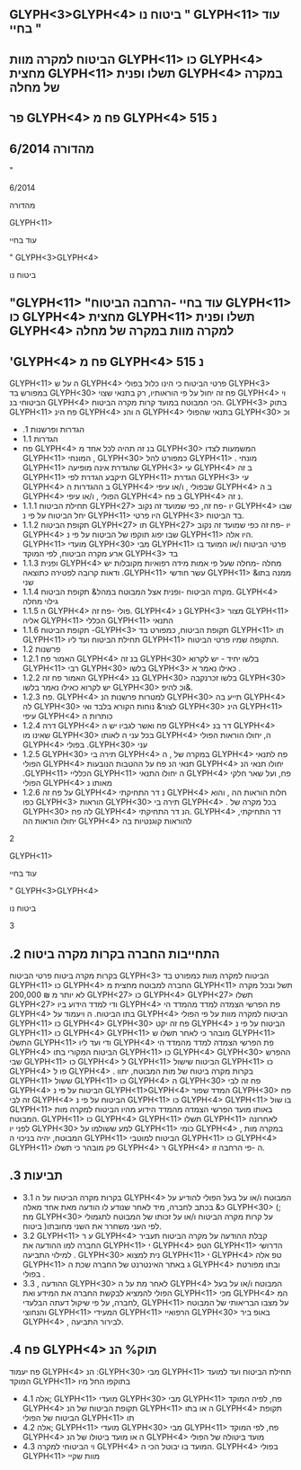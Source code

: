 <!-- image -->

## GLYPH&lt;3&gt;GLYPH&lt;4&gt; ביטוח נו " GLYPH&lt;11&gt; עוד בחיי "

## הביטוח למקרה מוות GLYPH&lt;11&gt; כו GLYPH&lt;4&gt; מחצית GLYPH&lt;11&gt; תשלו ופנית GLYPH&lt;4&gt; במקרה של מחלה

## פר GLYPH&lt;4&gt; פח מ GLYPH&lt;4&gt; נ 515

## מהדורה 6/2014

"

<!-- image -->

6/2014

מהדורה

GLYPH&lt;11&gt;

עוד בחיי

" GLYPH&lt;3&gt;GLYPH&lt;4&gt;

ביטוח נו

<!-- image -->

## "GLYPH&lt;11&gt; "עוד בחיי -הרחבה הביטוח GLYPH&lt;11&gt; כו GLYPH&lt;4&gt; מחצית GLYPH&lt;11&gt; תשלו ופנית GLYPH&lt;4&gt; למקרה מוות במקרה של מחלה

## 'GLYPH&lt;4&gt; פח מ GLYPH&lt;4&gt; נ 515

GLYPH&lt;11&gt; ה על ש GLYPH&lt;4&gt; פרטי הביטוח כי הינו כלול בפולי GLYPH&lt;3&gt; במפורש בד GLYPH&lt;30&gt; פח זה יחול על פי הוראותיו, רק בתנאי שצוי GLYPH&lt;4&gt; וי הביטוחי בנ GLYPH&lt;4&gt; הכי המבוטח במועד קרות מקרה הביטוח. GLYPH&lt;3&gt; בתוק GLYPH&lt;11&gt; פח הינ GLYPH&lt;4&gt; ה והנ GLYPH&lt;4&gt; בתנאי שהפולי GLYPH&lt;30&gt; וכ

- .1 הגדרות ופרשנות
- 1.1 הגדרות
- פח GLYPH&lt;4&gt; בנ זה תהיה לכל אחד מ GLYPH&lt;30&gt; המשמעות לצדו GLYPH&lt;11&gt; המונחי , GLYPH&lt;30&gt; כמפורט להל GLYPH&lt;11&gt; . מונחי GLYPH&lt;11&gt; שהגדרת אינה מופיעה GLYPH&lt;3&gt; עי GLYPH&lt;4&gt; ב זה GLYPH&lt;11&gt; תיקבע הגדרת לפי GLYPH&lt;11&gt; הגדרת GLYPH&lt;3&gt; עי GLYPH&lt;4&gt; ב ההגדרות ה GLYPH&lt;4&gt; שבפולי , ו/או עיפי GLYPH&lt;4&gt; ב ה GLYPH&lt;4&gt; הפולי , ו/או עיפי GLYPH&lt;4&gt; ב פח GLYPH&lt;4&gt; נ זה.
- 1.1.1 תחילת הביטוח GLYPH&lt;27&gt; יו -פח  זה,  כפי  שמועד  זה  נקוב GLYPH&lt;4&gt; שבו  יחל  הביטוח  על  פי  נ GLYPH&lt;11&gt; היו פרטי GLYPH&lt;3&gt; בד הביטוח.
- 1.1.2 תקופת הביטוח GLYPH&lt;27&gt; תו GLYPH&lt;27&gt; יו -פח זה כפי שמועד זה נקוב GLYPH&lt;4&gt; שבו יפוג תוקפו של הביטוח על פי נ GLYPH&lt;11&gt; היו אלה. GLYPH&lt;11&gt; מועדי GLYPH&lt;30&gt; מבי GLYPH&lt;11&gt; פרטי הביטוח ו/או המועד בו ארע מקרה הביטוח, לפי המוקד GLYPH&lt;3&gt; בד
- 1.1.3 ופנית GLYPH&lt;4&gt; מחלה -מחלה שעל פי אמות מידה רפואיות מקובלות יש ודאות קרובה לפטירה כתוצאה .GLYPH&lt;11&gt; עשר חודשי GLYPH&lt;11&gt; ממנה בתו&amp; שני
- 1.1.4 מקרה הביטוח -ופנית אצל המבוטח במהל&amp; תקופת הביטוח. GLYPH&lt;4&gt; גילוי מחלה
- 1.1.5 ה GLYPH&lt;4&gt; פולי -פח זה. GLYPH&lt;4&gt; נ GLYPH&lt;3&gt; מצור GLYPH&lt;11&gt; אליה GLYPH&lt;11&gt; הכללי GLYPH&lt;11&gt; התנאי
- 1.1.6 תקופת הביטוח -GLYPH&lt;3&gt; תקופת הביטוח, כמפורט בד GLYPH&lt;11&gt; תו GLYPH&lt;11&gt; תחילת  הביטוח  ועד  ליו GLYPH&lt;11&gt; התקופה שמיו פרטי הביטוח.
- 1.2 פרשנות
- 1.2.1 האמור פח GLYPH&lt;4&gt; בנ זה GLYPH&lt;30&gt; בלשו יחיד - יש לקרוא GLYPH&lt;11&gt; רבי GLYPH&lt;30&gt; בלשו GLYPH&lt;3&gt; כאילו נאמר א .
- 1.2.2 האמור פח זה GLYPH&lt;4&gt; בנ GLYPH&lt;30&gt; בלשו  זכרנקבה GLYPH&lt;30&gt; יש לקרוא כאילו נאמר בלשו GLYPH&lt;30&gt; וכ  להיפ&amp;.
- 1.2.3 פח. GLYPH&lt;4&gt; למטרות פרשנות הנ GLYPH&lt;30&gt; תייע בה GLYPH&lt;4&gt; לה GLYPH&lt;30&gt; לצור&amp; נוחות הקורא בלבד ואי GLYPH&lt;30&gt; הינ GLYPH&lt;11&gt; עיפי GLYPH&lt;4&gt; כותרות ה
- 1.2.4 דרה GLYPH&lt;4&gt; פח ואשר לגביו יש ה GLYPH&lt;4&gt; דר  בנ GLYPH&lt;4&gt; שאינו  מו GLYPH&lt;30&gt; בכל  עני ה  לאותו GLYPH&lt;4&gt; ה,  יחולו  הוראות  הפולי GLYPH&lt;4&gt; בפולי .GLYPH&lt;30&gt; עני
- 1.2.5 GLYPH&lt;30&gt; תירה  בי GLYPH&lt;4&gt; במקרה של , ה GLYPH&lt;4&gt; פח לתנאי הפולי GLYPH&lt;4&gt; תנאי הנ פח על ההטבות הנובעות GLYPH&lt;4&gt; יחולו תנאי הנ .GLYPH&lt;11&gt; הכלליי GLYPH&lt;11&gt; ה יחולו התנאי GLYPH&lt;4&gt; פח, ועל שאר חלקי הפולי GLYPH&lt;4&gt; מאותו נ
- 1.2.6 על פח זה GLYPH&lt;4&gt; נ דר התחיקתי GLYPH&lt;4&gt; חלות הוראות הה , והוא כפו GLYPH&lt;3&gt; הוראות GLYPH&lt;30&gt; תירה בי GLYPH&lt;4&gt; . בכל מקרה של GLYPH&lt;30&gt; לה פח GLYPH&lt;4&gt; הנ דר התחיקתי. GLYPH&lt;4&gt; דר התחיקתי, יחולו הוראות הה GLYPH&lt;4&gt; להוראות קוגנטיות בה

2

<!-- image -->

GLYPH&lt;11&gt;

עוד בחיי

" GLYPH&lt;3&gt;GLYPH&lt;4&gt;

ביטוח נו

<!-- image -->

3

## .2 התחייבות החברה בקרות מקרה ביטוח

בקרות מקרה ביטוח פרטי הביטוח GLYPH&lt;3&gt; הביטוח למקרה מוות כמפורט בד GLYPH&lt;11&gt; כו GLYPH&lt;4&gt; החברה למבוטח מחצית מ GLYPH&lt;11&gt; תשל ובכל מקרה לא יותר מ ₪ 200,000    GLYPH&lt;27&gt; כו GLYPH&lt;4&gt; GLYPH&lt;27&gt; תשלו GLYPH&lt;27&gt; ודי למדד הידוע ביו GLYPH&lt;4&gt; פת הפרשי הצמדה למדד מהמדד הי GLYPH&lt;4&gt; בתו הביטוח. ה ויעמוד על GLYPH&lt;4&gt; הביטוח למקרה מוות על פי הפולי GLYPH&lt;11&gt; כו GLYPH&lt;4&gt; GLYPH&lt;30&gt; פח זה יקט GLYPH&lt;4&gt; הביטוח על פי נ GLYPH&lt;11&gt; כו GLYPH&lt;4&gt; GLYPH&lt;11&gt; מובהר כי לאחר תשלו ש GLYPH&lt;11&gt; התשלו GLYPH&lt;11&gt; ודי  ועד  ליו GLYPH&lt;4&gt; פת  הפרשי  הצמדה  למדד  מהמדד  הי GLYPH&lt;4&gt; הביטוח  המקורי  בתו GLYPH&lt;11&gt; כו GLYPH&lt;4&gt; GLYPH&lt;30&gt; ההפרש  שבי GLYPH&lt;11&gt; כו GLYPH&lt;4&gt; ל GLYPH&lt;11&gt; הביטוח שישול GLYPH&lt;11&gt; כו GLYPH&lt;4&gt; פו ל GLYPH&lt;4&gt; . בקרות מקרה ביטוח של מות המבוטח, יתוו GLYPH&lt;11&gt; ששול GLYPH&lt;11&gt; כו GLYPH&lt;4&gt; ה GLYPH&lt;30&gt; פח זה לבי GLYPH&lt;4&gt; הביטוח על פי נ GLYPH&lt;11&gt;GLYPH&lt;4&gt; המדד  שפור GLYPH&lt;30&gt; פח  זה  לבי GLYPH&lt;4&gt; הביטוח  על  פי  נ GLYPH&lt;11&gt; כו GLYPH&lt;4&gt; GLYPH&lt;11&gt; בו  שול GLYPH&lt;11&gt; באותו  מועד  הפרשי  הצמדה  מהמדד  הידוע  מהיו הביטוח למקרה מות המבוטח. GLYPH&lt;11&gt; כו GLYPH&lt;4&gt; GLYPH&lt;11&gt; תשלו GLYPH&lt;11&gt; לאחרונה לפני יו GLYPH&lt;30&gt; למע ששולמו על GLYPH&lt;11&gt; כומי GLYPH&lt;4&gt; , במקרה מות המבוטח, יהיה בניכוי ה GLYPH&lt;11&gt; הביטוח למוטבי GLYPH&lt;11&gt; כו GLYPH&lt;4&gt; GLYPH&lt;11&gt; פק מובהר כי תשלו GLYPH&lt;4&gt; ר GLYPH&lt;4&gt; ה -פי הרחבה זו.

## .3 תביעות

- 3.1 בקרות מקרה הביטוח על ה GLYPH&lt;4&gt; המבוטח ו/או על בעל הפולי להודיע על כ&amp; בכתב לחברה, מיד לאחר שנודע לו הודעה מאת אחד מאלה GLYPH&lt;30&gt; (; מת GLYPH&lt;30&gt; על קרות מקרה הביטוח ו/או על זכותו של המבוטח לתגמולי ביטוח )לפי העני משחרר את השני מחובתו.
- 3.2 GLYPH&lt;11&gt; ע ר GLYPH&lt;4&gt; קבלת ההודעה על מקרה הביטוח תעביר החברה למו ההודעה את GLYPH&lt;11&gt; י GLYPH&lt;4&gt; הטפ GLYPH&lt;11&gt; הדרושי למילוי התביעה . GLYPH&lt;30&gt; נית  למצוא GLYPH&lt;11&gt; י GLYPH&lt;4&gt; טפ אלה GLYPH&lt;11&gt; ג באתר האינטרנט של החברה שכת ה GLYPH&lt;4&gt; ובתו מפורטת בפולי .
- 3.3 , ההודעה GLYPH&lt;30&gt; לאחר מת על ה GLYPH&lt;4&gt; המבוטח ו/או על בעל הפולי להמציא לבקשת החברה את המידע ואת GLYPH&lt;11&gt; מכי GLYPH&lt;4&gt; המ לחברה, על פי שיקול דעתה הבלעדי, GLYPH&lt;11&gt; על מצבו הבריאותי של המבוטח והנחוצי GLYPH&lt;11&gt; המעידי GLYPH&lt;11&gt; הרפואיי GLYPH&lt;30&gt; באופ ביר GLYPH&lt;4&gt; , לבירור התביעה.

## .4 פח GLYPH&lt;4&gt; תוק% הנ

פח יעמוד GLYPH&lt;4&gt; הנ :GLYPH&lt;30&gt; מבי GLYPH&lt;11&gt; תחילת הביטוח ועד למועד המוקד GLYPH&lt;11&gt; בתוקפו החל מיו

- 4.1 אלה; GLYPH&lt;11&gt; מועדי GLYPH&lt;30&gt; מבי GLYPH&lt;11&gt; פח, לפיה המוקד GLYPH&lt;4&gt; תקופת הביטוח של הנ GLYPH&lt;11&gt; ה או בתו GLYPH&lt;4&gt; תקופת הביטוח של הפולי GLYPH&lt;11&gt; תו
- 4.2 אלה; GLYPH&lt;11&gt; מועדי GLYPH&lt;30&gt; מבי GLYPH&lt;11&gt; פח, לפי המוקד GLYPH&lt;4&gt; ה או מועד ביטולו של הנ GLYPH&lt;4&gt; מועד ביטולה של הפולי
- 4.3 וי הביטוחי למקרה GLYPH&lt;4&gt; המועד בו יבוטל הכי ה. GLYPH&lt;4&gt; בפולי GLYPH&lt;11&gt; מוות שקיי

<!-- image -->